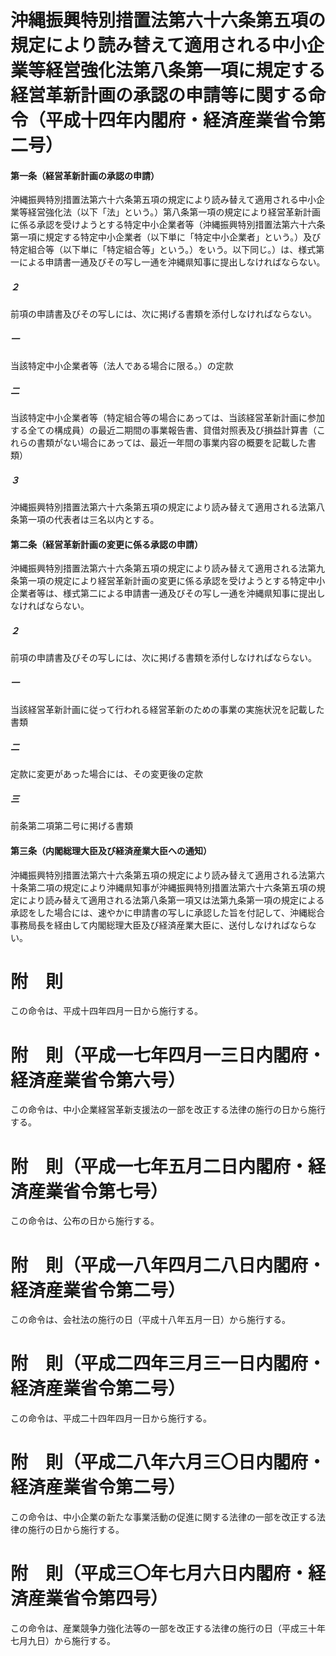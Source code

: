 # 沖縄振興特別措置法第六十六条第五項の規定により読み替えて適用される中小企業等経営強化法第八条第一項に規定する経営革新計画の承認の申請等に関する命令（平成十四年内閣府・経済産業省令第二号）
#### 第一条（経営革新計画の承認の申請）
沖縄振興特別措置法第六十六条第五項の規定により読み替えて適用される中小企業等経営強化法（以下「法」という。）第八条第一項の規定により経営革新計画に係る承認を受けようとする特定中小企業者等（沖縄振興特別措置法第六十六条第一項に規定する特定中小企業者（以下単に「特定中小企業者」という。）及び特定組合等（以下単に「特定組合等」という。）をいう。以下同じ。）は、様式第一による申請書一通及びその写し一通を沖縄県知事に提出しなければならない。
##### ２
前項の申請書及びその写しには、次に掲げる書類を添付しなければならない。
##### 一
当該特定中小企業者等（法人である場合に限る。）の定款
##### 二
当該特定中小企業者等（特定組合等の場合にあっては、当該経営革新計画に参加する全ての構成員）の最近二期間の事業報告書、貸借対照表及び損益計算書（これらの書類がない場合にあっては、最近一年間の事業内容の概要を記載した書類）
##### ３
沖縄振興特別措置法第六十六条第五項の規定により読み替えて適用される法第八条第一項の代表者は三名以内とする。
#### 第二条（経営革新計画の変更に係る承認の申請）
沖縄振興特別措置法第六十六条第五項の規定により読み替えて適用される法第九条第一項の規定により経営革新計画の変更に係る承認を受けようとする特定中小企業者等は、様式第二による申請書一通及びその写し一通を沖縄県知事に提出しなければならない。
##### ２
前項の申請書及びその写しには、次に掲げる書類を添付しなければならない。
##### 一
当該経営革新計画に従って行われる経営革新のための事業の実施状況を記載した書類
##### 二
定款に変更があった場合には、その変更後の定款
##### 三
前条第二項第二号に掲げる書類
#### 第三条（内閣総理大臣及び経済産業大臣への通知）
沖縄振興特別措置法第六十六条第五項の規定により読み替えて適用される法第六十条第二項の規定により沖縄県知事が沖縄振興特別措置法第六十六条第五項の規定により読み替えて適用される法第八条第一項又は法第九条第一項の規定による承認をした場合には、速やかに申請書の写しに承認した旨を付記して、沖縄総合事務局長を経由して内閣総理大臣及び経済産業大臣に、送付しなければならない。
# 附　則
この命令は、平成十四年四月一日から施行する。
# 附　則（平成一七年四月一三日内閣府・経済産業省令第六号）
この命令は、中小企業経営革新支援法の一部を改正する法律の施行の日から施行する。
# 附　則（平成一七年五月二日内閣府・経済産業省令第七号）
この命令は、公布の日から施行する。
# 附　則（平成一八年四月二八日内閣府・経済産業省令第二号）
この命令は、会社法の施行の日（平成十八年五月一日）から施行する。
# 附　則（平成二四年三月三一日内閣府・経済産業省令第二号）
この命令は、平成二十四年四月一日から施行する。
# 附　則（平成二八年六月三〇日内閣府・経済産業省令第二号）
この命令は、中小企業の新たな事業活動の促進に関する法律の一部を改正する法律の施行の日から施行する。
# 附　則（平成三〇年七月六日内閣府・経済産業省令第四号）
この命令は、産業競争力強化法等の一部を改正する法律の施行の日（平成三十年七月九日）から施行する。
